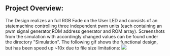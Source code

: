 ## Project Overview:
The Design realizes an full RGB Fade on the User LED and consists of an 
statemachine controlling three independent pwm units (each containing an pwm signal generator,ROM address generator and ROM array).
Screenshots from the simulation with accordingly changed values can be found under the directory "Simulation".
The following gif shows the functional design, but has been speed up ~10x due to file size limitations:
![](rgb_fade.gif)
